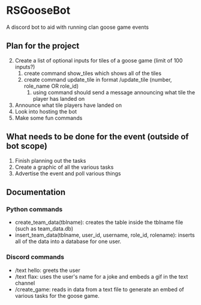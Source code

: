 # RSGooseBot
A discord bot to aid with running clan goose game events

## Plan for the project
2. Create a list of optional inputs for tiles of a goose game (limit of 100 inputs?)
    1. create command show_tiles which shows all of the tiles
    2. create command update_tile in format /update_tile (number, role_name OR role_id)
        1. using command should send a message announcing what tile the player has landed on
4. Announce what tile players have landed on
5. Look into hosting the bot
6. Make some fun commands

## What needs to be done for the event (outside of bot scope)
1. Finish planning out the tasks
2. Create a graphic of all the various tasks
3. Advertise the event and poll various things

## Documentation

### Python commands
- create_team_data(tblname): creates the table inside the tblname file (such as team_data.db)
- insert_team_data(tblname, user_id, username, role_id, rolename): inserts all of the data into a database for one user.

### Discord commands
- /text hello: greets the user
- /text flax: uses the user's name for a joke and embeds a gif in the text channel
- /create_game: reads in data from a text file to generate an embed of various tasks for the goose game.
